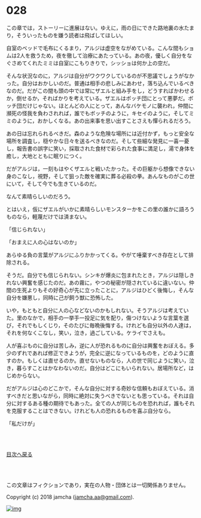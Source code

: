 

# 028

この章では，ストーリーに進展はない。ゆえに，雨の日にできた路地裏の水たまり，そういったものを嫌う読者は飛ばしてほしい。  

自室のベッドで毛布にくるまり，アルジは虚空をながめている。こんな間もショムは2人を救うため，夜を徹して治療にあたっている。あの夜，優しく自分をなぐさめてくれたミミは自室にこもりきりで，シッショは何か上の空だ。  

そんな状況なのに，アルジは自分がワクワクしているのが不思議でしょうがなかった。自分はおかしいのだ。普通は相手の悲しみにあわせ，落ち込んでいるべきなのだ。だがこの間も頭の中では常にザエルと組み手をし，どうすればかわせるか，倒せるか，そればかりを考えている。ザエルはボッチ団にとって悪夢だ。ボッチ団だけじゃない。ほとんどの人にとって，あんなバケモノに襲われ，仲間に瀕死の怪我を負わされれば，誰でもボッチのように，キセイのように，そしてミミのように，おかしくなる。あの出来事を思い出すことさえも憚られるだろう。  

あの日は忘れられるべきだ。森のような危険な場所には近付かず，もっと安全な場所を調査し，穏やかな日々を送るべきなのだ。そして些細な発見に一喜一憂し，報告書の誤字に笑い，採取された食材で彩られた食事に満足し，湯で身体を癒し，大地とともに眠りにつく。  

だがアルジは，一刻もはやくザエルと戦いたかった。その巨躯から想像できない身のこなし，視野，そして狙った敵を確実に葬る必殺の拳。あんなものがこの世にいて，そして今でも生きているのだ。  

なんて素晴らしいのだろう。  

とはいえ，仮にザエルがいかに素晴らしいモンスターかをこの里の誰かに語ろうものなら，軽蔑だけでは済まない。  

「信じられない」  

「おまえに人の心はないのか」  

あらゆる負の言葉がアルジにふりかかってくる。やがて唾棄すべき存在として排除される。  

そうだ。自分でも信じられない。シンキが爆炎に包まれたとき，アルジは隠しきれない興奮を感じたのだ。あの霧に，やつの秘密が隠されているに違いない。仲間の生死よりもその好奇心が先に立ったことに，アルジはひどく後悔し，そんな自分を嫌悪し，同時に己が飼う獣に恐怖した。  

いや，もともと自分に人の心などないのかもしれない。そうアルジは考えていた。里のなかで，相手の一挙手一投足に気を配り，傷つけないような言葉を選び，それでもしくじり，そのたびに毎晩後悔する。けれども自分以外の人達は，それを何なくこなし，笑い，泣き，過ごしている。ケライでさえも。  

人が喜ぶものに自分は苦しみ，逆に人が恐れるものに自分は興奮をおぼえる。多少のずれであれば修正できようが，完全に逆になっているものを，どのように直すのか。もしくは直せるのか。直せないものなら，人の世で同じように笑い，泣き，暮らすことはかなわないのだ。自分はどこにもいられない。居場所など，はじめからない。  

だがアルジは心のどこかで，そんな自分に対する奇妙な信頼もおぼえている。消すべきだと思いながら，同時に絶対に失うべきでないとも思っている。それは自分に対するある種の期待でもあった。全ての人が同じものを恐れれば，誰もそれを克服することはできない。けれども人の恐れるものを喜ぶ自分なら。  

「私だけが」  

<br>  
<br>  

[目次へ戻る](https://github.com/jamcha-aa/OblivionReports/blob/master/README.md)  

<br>  
<br>  

この文章はフィクションであり，実在の人物・団体とは一切関係ありません。  

Copyright (c) 2018 jamcha (jamcha.aa@gmail.com).  

[![img](http://i.creativecommons.org/l/by-nc-sa/4.0/88x31.png)](http://creativecommons.org/licenses/by-nc-sa/4.0/deed)  

